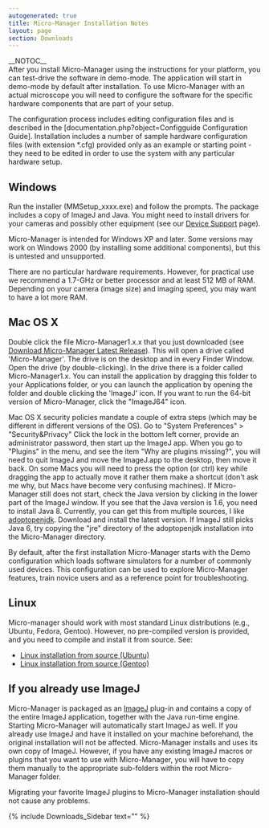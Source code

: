```yaml
---
autogenerated: true
title: Micro-Manager Installation Notes
layout: page
section: Downloads
---
```


\_\_NOTOC\_\_  
After you install Micro-Manager using the instructions for your
platform, you can test-drive the software in demo-mode. The application
will start in demo-mode by default after installation. To use
Micro-Manager with an actual microscope you will need to configure the
software for the specific hardware components that are part of your
setup.  

The configuration process includes editing configuration files and is
described in the \[documentation.php?object=Configguide Configuration
Guide\]. Installation includes a number of sample hardware configuration
files (with extension \*.cfg) provided only as an example or starting
point - they need to be edited in order to use the system with any
particular hardware setup.  


## Windows

Run the installer (MMSetup\_xxxx.exe) and follow the prompts. The
package includes a copy of ImageJ and Java. You might need to install
drivers for your cameras and possibly other equipment (see our [Device
Support](Device_Support "wikilink") page).

Micro-Manager is intended for Windows XP and later. Some versions may
work on Windows 2000 (by installing some additional components), but
this is untested and unsupported.

There are no particular hardware requirements. However, for practical
use we recommend a 1.7-GHz or better processor and at least 512 MB of
RAM. Depending on your camera (image size) and imaging speed, you may
want to have a lot more RAM.

## Mac OS X

Double click the file Micro-Manager1.x.x that you just downloaded (see
[Download Micro-Manager Latest
Release](Download_Micro-Manager_Latest_Release "wikilink")). This will
open a drive called 'Micro-Manager'. The drive is on the desktop and in
every Finder Window. Open the drive (by double-clicking). In the drive
there is a folder called Micro-Manager1.x. You can install the
application by dragging this folder to your Applications folder, or you
can launch the application by opening the folder and double clicking the
'ImageJ' icon. If you want to run the 64-bit version of Micro-Manager,
click the "ImageJ64" icon.

Mac OS X security policies mandate a couple of extra steps (which may be
different in different versions of the OS). Go to "System Preferences"
&gt; "Security&Privacy" Click the lock in the bottom left corner,
provide an administrator password, then start up the ImageJ app. When
you go to "Plugins" in the menu, and see the item "Why are plugins
missing?", you will need to quit ImageJ and move the ImageJ.app to the
desktop, then move it back. On some Macs you will need to press the
option (or ctrl) key while dragging the app to actually move it rather
them make a shortcut (don't ask me why, but Macs have become very
confusing machines). If Micro-Manager still does not start, check the
Java version by clicking in the lower part of the ImageJ window. If you
see that the Java version is 1.6, you need to install Java 8. Currently,
you can get this from multiple sources, I like
[adoptopenjdk](http://adoptopenjdk.net). Download and install the latest
version. If ImageJ still picks Java 6, try copying the "jre" directory
of the adoptopenjdk installation into the Micro-Manager directory.

By default, after the first installation Micro-Manager starts with the
Demo configuration which loads software simulators for a number of
commonly used devices. This configuration can be used to explore
Micro-Manager features, train novice users and as a reference point for
troubleshooting.  


## Linux

Micro-manager should work with most standard Linux distributions (e.g.,
Ubuntu, Fedora, Gentoo). However, no pre-compiled version is provided,
and you need to compile and install it from source. See:

-   [Linux installation from source
    (Ubuntu)](Linux_installation_from_source_(Ubuntu) "wikilink")
-   [Linux installation from source
    (Gentoo)](Linux_installation_from_source_(Gentoo) "wikilink")

## If you already use ImageJ

Micro-Manager is packaged as an [ImageJ](http://rsb.info.nih.gov/ij/)
plug-in and contains a copy of the entire ImageJ application, together
with the Java run-time engine. Starting Micro-Manager will automatically
start ImageJ as well. If you already use ImageJ and have it installed on
your machine beforehand, the original installation will not be affected.
Micro-Manager installs and uses its own copy of ImageJ. However, if you
have any existing ImageJ macros or plugins that you want to use with
Micro-Manager, you will have to copy them manually to the appropriate
sub-folders within the root Micro-Manager folder.  

Migrating your favorite ImageJ plugins to Micro-Manager installation
should not cause any problems.

{% include Downloads_Sidebar text="" %}
